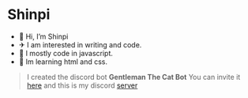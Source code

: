 # Shinpi

* 👋 Hi, I’m Shinpi
* ✈ I am interested in writing and code.
* 🚦 I mostly code in javascript.
* 🚦 Im learning html and css.


> I created the discord bot **Gentleman The Cat Bot** You can invite it [here](https://discord.com/api/oauth2/authorize?client_id=870413726711435297&permissions=2147479543&scope=bot%20applications.commands) and this is my discord [server](https://discord.gg/j3YamACwPu')
